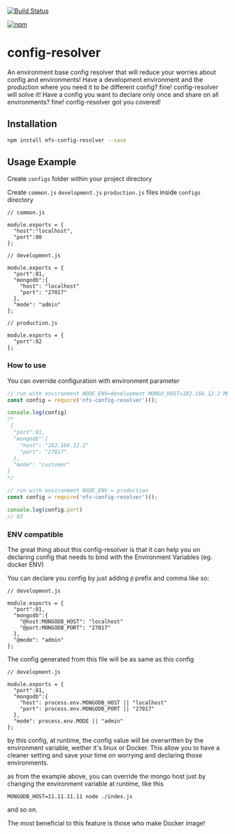 [![Build Status](https://travis-ci.org/nodeframe/config-resolver.svg?branch=master)](https://travis-ci.org/nodeframe/config-resolver)

[![npm](https://img.shields.io/npm/v/nfs-config-resolver.svg)](https://www.npmjs.com/package/nfs-config-resolver)

# config-resolver

An environment base config resolver that will reduce your worries about config and environments! Have a development environment and the production where you need it to be different config? fine! config-resolver will solve it! Have a config you want to declare only once and share on all environments? fine! config-resolver got you covered!

## Installation
```sh
npm install nfs-config-resolver --save
```

## Usage Example

Create `configs` folder within your project directory

Create `common.js` `development.js` `production.js` files inside `configs` directory

```javscript
// common.js

module.exports = {
  "host":"localhost",
  "port":80
};

```

```javscript
// development.js

module.exports = {
  "port":81,
  "mongodb":{
    "host": "localhost"
    "port": "27017"
  },
  "mode": "admin"
};

```

```javscript
// production.js

module.exports = {
  "port":82
};

```

### How to use ###
You can override configuration with environment parameter

```javascript
// run with environment NODE_ENV=development MONGO_HOST=182.166.12.2 MODE=customer
const config = require('nfs-config-resolver')();

console.log(config)
/*
 {
  "port":81,
  "mongodb":{
    "host": "182.166.12.2"
    "port": "27017"
  },
  "mode": "customer"
}
*/
```

```javascript
// run with environment NODE_ENV = production
const config = require('nfs-config-resolver')();

console.log(config.port)
// 82
```

### ENV compatible

The great thing about this config-resolver is that it can help you on declaring config that needs to bind with the Environment Variables (eg. docker ENV)

You can declare you config by just adding `@` prefix and comma like so:

```javscript
// development.js

module.exports = {
  "port":81,
  "mongodb":{
    "@host:MONGODB_HOST": "localhost"
    "@port:MONGODB_PORT": "27017"
  },
  "@mode": "admin"
};

```

The config generated from this file will be as same as this config

```javscript
// development.js

module.exports = {
  "port":81,
  "mongodb":{
    "host": process.env.MONGODB_HOST || "localhost"
    "port": process.env.MONGODB_PORT || "27017"
  },
  "mode": process.env.MODE || "admin"
};

```

by this config, at runtime, the config value will be overwritten by the environment variable, wether it's linux or Docker. This allow you to have a cleaner setting and save your time on worrying and declaring those environments.

as from the example above, you can override the mongo host just by changing the environment variable at runtime, like this

    MONGODB_HOST=11.11.11.11 node ./index.js

and so on.

The most beneficial to this feature is those who make Docker image!
